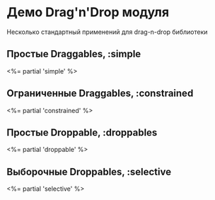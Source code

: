 # Демо Drag'n'Drop модуля

Несколько стандартный применений для drag-n-drop библиотеки

## Простые Draggables, :simple
<%= partial 'simple' %>

## Ограниченные Draggables, :constrained
<%= partial 'constrained' %>


## Простые Droppable, :droppables
<%= partial 'droppable' %>

## Выборочные Droppables, :selective
<%= partial 'selective' %>
